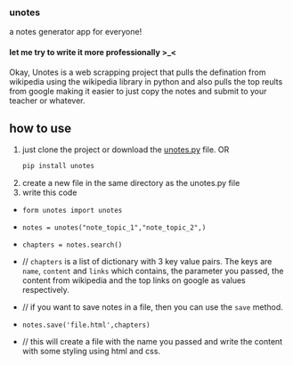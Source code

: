 ### unotes
a notes generator app for everyone!



#### let me try to write it more professionally >_<

Okay, Unotes is a web scrapping project that pulls the defination from wikipedia using the wikipedia library in python and also pulls the top reults from google making it easier to just copy the notes and submit to your teacher or whatever.





## how to use
1) just clone the project or download the <a href='https://github.com/UtsabKafle/unotes/blob/master/unotes.py'>unotes.py</a> file.
        OR
    ```sh
    pip install unotes
2) create a new file in the same directory as the unotes.py file
3) write this code

- `form unotes import unotes`
- `notes = unotes("note_topic_1","note_topic_2",)`
- `chapters = notes.search()`
- // `chapters` is a list of dictionary with 3 key value pairs. The keys are `name`, `content` and `links` which contains, the parameter you passed, the content from wikipedia and the top links on google as values respectively.

- // if you want to save notes in a file, then you can use the `save` method.
- `notes.save('file.html',chapters)`
- // this will create a file with the name you passed and write the content with some styling using html and css.
